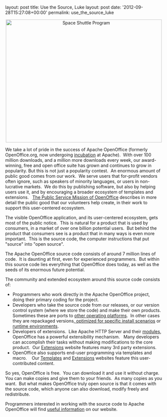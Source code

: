 layout: post
title: Use the Source, Luke
layout: post
date: '2012-09-28T15:27:08+00:00'
permalink: use_the_source_luke

<div align="center"><a title="Space Shuttle Program by San Diego Air &amp; Space Museum Archives, on Flickr" href="http://www.flickr.com/photos/sdasmarchives/6996745802/"><img width="500" height="394" alt="Space Shuttle Program" src="http://farm8.staticflickr.com/7269/6996745802_d412280c4d.jpg" /></a></div> 
  <p> </p> 
  <p>We take a lot of pride in the success of Apache OpenOffice (formerly OpenOffice.org, now undergoing <a href="http://incubator.apache.org/">incubation</a> at Apache).&nbsp; With over 100 million downloads, and a million more downloads every week, our award-winning, free and open office suite has grown and continues to grow in popularity. But this is not just a popularity contest.&nbsp; An enormous amount of public good comes from our work.&nbsp; We serve users that for-profit vendors often ignore, such as speakers of minority languages, or users in non-lucrative markets.&nbsp; We do this by publishing software, but also by helping users use it, and by encouraging a broader ecosystem of templates and extensions. &nbsp; <a href="http://incubator.apache.org/openofficeorg/mission.html">The Public Service Mission of OpenOffice</a> describes in more detail the public good that our volunteers help create, in their work to support this user-centered ecosystem.<br /></p> 
  <p>The visible OpenOffice application, and its user-centered ecosystem, gets most of the public notice.&nbsp; This is natural for a product that is used by consumers, in a market of over one billion potential users.&nbsp; But behind the product that consumers see is a product that in many ways is even more important.&nbsp; This is the source code, the computer instructions that put &quot;source&quot; into &quot;open source&quot;.</p> 
  <p>The Apache OpenOffice source code consists of around 7 million lines of code.&nbsp; It is daunting at first, even for experienced programmers.&nbsp; But within this source code lies everything that OpenOffice does today, as well as the seeds of its enormous future potential.&nbsp; </p> 
  <p>The community and extended ecosystem around this source code consists of:</p> 
  <ul> 
    <li>Programmers who work directly in the Apache OpenOffice project, doing their primary coding for the project.</li> 
    <li>Developers who take the source code from our releases, or our version control system (where we store the code) and make their own products.&nbsp; Sometimes these are ports to <a href="https://blogs.apache.org/OOo/entry/porting_apache_openoffice_to_solaris">other operating platforms</a>.&nbsp; In other cases they are repackaged versions,<a href="http://www.winpenpack.com/en/download.php?view.1341"> optimized for specific install scenarios</a> or <a href="https://www.rollapp.com/app/oocalc">runtime environments</a>. <br /></li> 
    <li>Developers of extensions.&nbsp; Like Apache HTTP Server and their <a href="https://modules.apache.org/">modules</a>,
OpenOffice has a powerful extensibility mechanism.&nbsp;&nbsp; Many 
developers can accomplish their tasks without making modifications to 
the core product.&nbsp; Our <a href="http://extensions.services.openoffice.org/">Extensions</a> website features many 3rd party extensions.<br /> </li> 
    <li>OpenOffice also supports end-user programming via templates and macro. &nbsp;&nbsp; Our <a href="http://templates.services.openoffice.org/">Templates</a> and <a href="http://extensions.services.openoffice.org/">Extensions</a> websites feature this user-contributed content.&nbsp; <br /></li> 
  </ul> 
  <p>So yes, OpenOffice is free.&nbsp; You can download it and use it without charge.&nbsp; You can make copies and give them to your friends.&nbsp; As many copies as you want.&nbsp; But what makes OpenOffice truly open source is that it comes with the source code, which anyone can also download, modify freely and redistribute.&nbsp;
</p> 
  <p>Programmers interested in working with the source code to Apache OpenOffice will find <a href="http://incubator.apache.org/openofficeorg/source.html">useful information</a> on our website.<br /></p>
